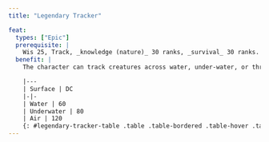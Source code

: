 ```yaml
---
title: "Legendary Tracker"

feat:
  types: ["Epic"]
  prerequisite: |
    Wis 25, Track, _knowledge (nature)_ 30 ranks, _survival_ 30 ranks.
  benefit: |
    The character can track creatures across water, under-water, or through the air. This adds the surfaces of water, underwater, and air to the list of surfaces found under the Track feat:

    |---
    | Surface | DC
    |-|-
    | Water | 60
    | Underwater | 80
    | Air | 120
    {: #legendary-tracker-table .table .table-bordered .table-hover .table-striped data-caption="Table: Legendary Tracker DCs" }
---
```

